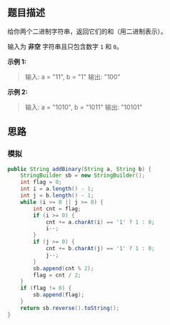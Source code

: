 ## 题目描述

给你两个二进制字符串，返回它们的和（用二进制表示）。

输入为 **非空** 字符串且只包含数字 `1` 和 `0`。

**示例 1:**

> 输入: a = "11", b = "1"
> 输出: "100"

**示例 2:**

> 输入: a = "1010", b = "1011"
> 输出: "10101"

## 思路

### 模拟

```java
public String addBinary(String a, String b) {
    StringBuilder sb = new StringBuilder();
    int flag = 0;
    int i = a.length() - 1;
    int j = b.length() - 1;
    while (i >= 0 || j >= 0) {
        int cnt = flag;
        if (i >= 0) {
            cnt += a.charAt(i) == '1' ? 1 : 0;
            i--;
        }
        if (j >= 0) {
            cnt += b.charAt(j) == '1' ? 1 : 0;
            j--;
        }
        sb.append(cnt % 2);
        flag = cnt / 2;
    }
    if (flag != 0) {
        sb.append(flag);
    }
    return sb.reverse().toString();
}
```
